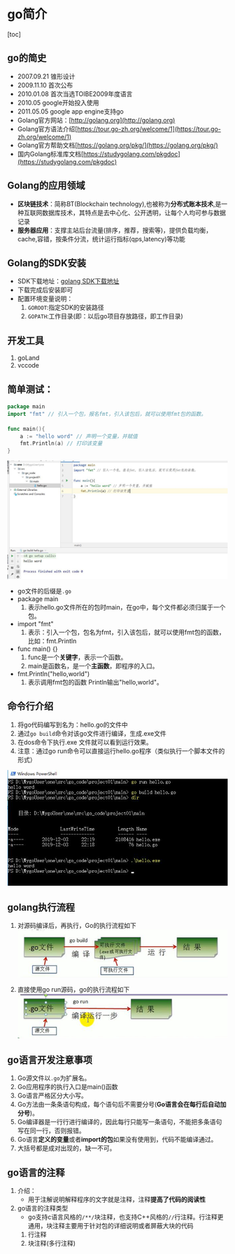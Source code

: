 # go简介

[toc]

## go的简史

* 2007.09.21 锥形设计
* 2009.11.10 首次公布
* 2010.01.08 首次当选TOIBE2009年度语言
* 2010.05 google开始投入使用
* 2011.05.05 google app engine支持go
* Golang官方网站：[http://golang.org](http://golang.org)
* Golang官方语法介绍[https://tour.go-zh.org/welcome/1](https://tour.go-zh.org/welcome/1)
* Golang官方帮助文档[https://golang.org/pkg/](https://golang.org/pkg/)
* 国内Golang标准库文档[https://studygolang.com/pkgdoc](https://studygolang.com/pkgdoc)

## Golang的应用领域

* **区块链技术**：简称BT(Blockchain technology),也被称为**分布式账本技术**,是一种互联网数据库技术，其特点是去中心化、公开透明，让每个人均可参与数据记录
* **服务器应用**：支撑主站后台流量(排序，推荐，搜索等)，提供负载均衡，cache,容错，按条件分流，统计运行指标(qps,latency)等功能

## Golang的SDK安装

* SDK下载地址：[golang SDK下载地址](https://golang.google.cn/dl/)
* 下载完成后安装即可
* 配置环境变量说明：
    1. `GOROOT`:指定SDK的安装路径
    2. `GOPATH`:工作目录(即：以后go项目存放路径，即工作目录)

## 开发工具

1. goLand
2. vccode

## 简单测试：

````go
package main
import "fmt" // 引入一个包，报名fmt，引入该包后，就可以使用fmt包的函数。

func main(){
	a := "hello word" // 声明一个变量，并赋值
	fmt.Println(a) // 打印该变量
}
````

![go_001.jpg](../img/go_001.jpg)

* go文件的后缀是`.go`
* package main
    1. 表示hello.go文件所在的包时main，在go中，每个文件都必须归属于一个包。
* import "fmt"
    1. 表示：引入一个包，包名为fmt，引入该包后，就可以使用fmt包的函数，比如：fmt.Println
* func main() {}
    1. func是一个**关键字**，表示一个函数。
    2. main是函数名，是一个**主函数**，即程序的入口。
* fmt.Println("hello,world")
    1. 表示调用fmt包的函数 Println输出"hello,world"。

## 命令行介绍

1. 将go代码编写到名为：hello.go的文件中
2. 通过`go build`命令对该go文件进行编译，生成.exe文件
3. 在dos命令下执行.exe 文件就可以看到运行效果。
4. 注意：通过go run命令可以直接运行hello.go程序（类似执行一个脚本文件的形式）

![go_002.jpg](../img/go_002.jpg)  

## golang执行流程

1. 对源码编译后，再执行，Go的执行流程如下
![go_003.jpg](../img/go_003.jpg)  

2. 直接使用go run源码，go的执行流程如下
![go_004.jpg](../img/go_004.jpg)  

## go语言开发注意事项

1. Go源文件以`.go`为扩展名。
2. Go应用程序的执行入口是main()函数
3. Go语言严格区分大小写。
4. Go方法由一条条语句构成，每个语句后不需要分号(**Go语言会在每行后自动加分号**)。
5. Go编译器是一行行进行编译的，因此每行只能写一条语句，不能把多条语句写在同一行，否则报错。
6. Go语言**定义的变量**或者**import的包**如果没有使用到，代码不能编译通过。
7. 大括号都是成对出现的，缺一不可。

## go语言的注释

1. 介绍：
    * 用于注解说明解释程序的文字就是注释，注释**提高了代码的阅读性**
2. go语言的注释类型
    * go支持c语言风格的`/**/`块注释，也支持C++风格的`//`行注释。行注释更通用，块注释主要用于针对包的详细说明或者屏蔽大块的代码
    1. 行注释
    2. 块注释(多行注释)












